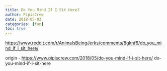 ```yaml
---
title: Do You Mind If I Sit Here?
author: PipisCrew
date: 2018-05-03
categories: [fun]
toc: true
---
```


https://www.reddit.com/r/AnimalsBeingJerks/comments/8gknf6/do_you_mind_if_i_sit_here/

origin - https://www.pipiscrew.com/2018/05/do-you-mind-if-i-sit-here/ do-you-mind-if-i-sit-here